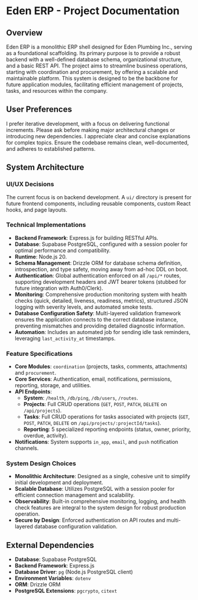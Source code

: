 # Eden ERP - Project Documentation

## Overview
Eden ERP is a monolithic ERP shell designed for Eden Plumbing Inc., serving as a foundational scaffolding. Its primary purpose is to provide a robust backend with a well-defined database schema, organizational structure, and a basic REST API. The project aims to streamline business operations, starting with coordination and procurement, by offering a scalable and maintainable platform. This system is designed to be the backbone for future application modules, facilitating efficient management of projects, tasks, and resources within the company.

## User Preferences
I prefer iterative development, with a focus on delivering functional increments. Please ask before making major architectural changes or introducing new dependencies. I appreciate clear and concise explanations for complex topics. Ensure the codebase remains clean, well-documented, and adheres to established patterns.

## System Architecture

### UI/UX Decisions
The current focus is on backend development. A `ui/` directory is present for future frontend components, including reusable components, custom React hooks, and page layouts.

### Technical Implementations
- **Backend Framework**: Express.js for building RESTful APIs.
- **Database**: Supabase PostgreSQL, configured with a session pooler for optimal performance and compatibility.
- **Runtime**: Node.js 20.
- **Schema Management**: Drizzle ORM for database schema definition, introspection, and type safety, moving away from ad-hoc DDL on boot.
- **Authentication**: Global authentication enforced on all `/api/*` routes, supporting development headers and JWT bearer tokens (stubbed for future integration with Auth0/Clerk).
- **Monitoring**: Comprehensive production monitoring system with health checks (quick, detailed, liveness, readiness, metrics), structured JSON logging with severity levels, and automated smoke tests.
- **Database Configuration Safety**: Multi-layered validation framework ensures the application connects to the correct database instance, preventing mismatches and providing detailed diagnostic information.
- **Automation**: Includes an automated job for sending idle task reminders, leveraging `last_activity_at` timestamps.

### Feature Specifications
- **Core Modules**: `coordination` (projects, tasks, comments, attachments) and `procurement`.
- **Core Services**: Authentication, email, notifications, permissions, reporting, storage, and utilities.
- **API Endpoints**:
    - **System**: `/health`, `/db/ping`, `/db/users`, `/routes`.
    - **Projects**: Full CRUD operations (`GET`, `POST`, `PATCH`, `DELETE` on `/api/projects`).
    - **Tasks**: Full CRUD operations for tasks associated with projects (`GET`, `POST`, `PATCH`, `DELETE` on `/api/projects/:projectId/tasks`).
    - **Reporting**: 5 specialized reporting endpoints (status, owner, priority, overdue, activity).
- **Notifications**: System supports `in_app`, `email`, and `push` notification channels.

### System Design Choices
- **Monolithic Architecture**: Designed as a single, cohesive unit to simplify initial development and deployment.
- **Scalable Database**: Utilizes PostgreSQL with a session pooler for efficient connection management and scalability.
- **Observability**: Built-in comprehensive monitoring, logging, and health check features are integral to the system design for robust production operation.
- **Secure by Design**: Enforced authentication on API routes and multi-layered database configuration validation.

## External Dependencies
- **Database**: Supabase PostgreSQL
- **Backend Framework**: Express.js
- **Database Driver**: `pg` (Node.js PostgreSQL client)
- **Environment Variables**: `dotenv`
- **ORM**: Drizzle ORM
- **PostgreSQL Extensions**: `pgcrypto`, `citext`
